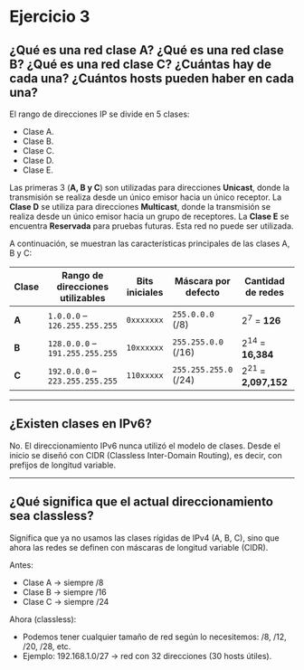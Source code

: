 # Ejercicio 3

## ¿Qué es una red clase A? ¿Qué es una red clase B? ¿Qué es una red clase C? ¿Cuántas hay de cada una? ¿Cuántos hosts pueden haber en cada una? 
El rango de direcciones IP se divide en 5 clases: 

- Clase A.
- Clase B.
- Clase C.
- Clase D.
- Clase E.

Las primeras 3 (**A, B y C**) son utilizadas para direcciones **Unicast**, donde la transmisión se realiza desde un único emisor hacia un único receptor. 
La **Clase D** se utiliza para direcciones **Multicast**, donde la transmisión se realiza desde un único emisor hacia un grupo de receptores.
La **Clase E** se encuentra **Reservada** para pruebas futuras. Esta red no puede ser utilizada.

A continuación, se muestran las características principales de las clases A, B y C:

| **Clase** | **Rango de direcciones utilizables**            | **Bits iniciales** | **Máscara por defecto**   | **Cantidad de redes** | **Hosts por red**            |
| ----- | ------------------------------- | -------------- | --------------------- | ----------------- | ------------------------ |
| **A**     | `1.0.0.0` – `126.255.255.255`       | `0xxxxxxx`   | `255.0.0.0` (/8)      | $2^{7}$ = **126**   | $2^{24}$ – 2 = **16,777,214** |
| **B**     | `128.0.0.0` – `191.255.255.255`     | `10xxxxxx`   | `255.255.0.0` (/16)   | $2^{14}$ = **16,384** | $2^{16}$ – 2 = **65,534**     |
| **C**     | `192.0.0.0` – `223.255.255.255`     | `110xxxxx`   | `255.255.255.0` (/24) | $2^{21}$ = **2,097,152** | $2^{8}$ – 2 = **254**         |

---

## ¿Existen clases en IPv6?
No. El direccionamiento IPv6 nunca utilizó el modelo de clases. Desde el inicio se diseñó con CIDR (Classless Inter-Domain Routing), es decir, con prefijos de longitud variable.

---

## ¿Qué significa que el actual direccionamiento sea classless?
Significa que ya no usamos las clases rígidas de IPv4 (A, B, C), sino que ahora las redes se definen con máscaras de longitud variable (CIDR).

Antes:

- Clase A → siempre /8
- Clase B → siempre /16
- Clase C → siempre /24

Ahora (classless):

- Podemos tener cualquier tamaño de red según lo necesitemos: /8, /12, /20, /28, etc.
- Ejemplo: 192.168.1.0/27 → red con 32 direcciones (30 hosts útiles).